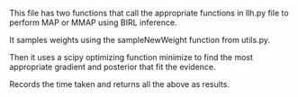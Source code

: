 This file has two functions that call the appropriate functions in llh.py file to perform MAP or MMAP using BIRL inference.

It samples weights using the sampleNewWeight function from utils.py.

Then it uses a scipy optimizing function minimize to find the most appropriate gradient and posterior that fit the evidence.

Records the time taken and returns all the above as results.
